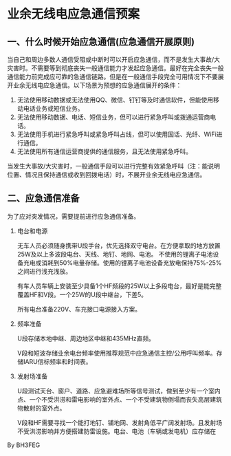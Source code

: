 # 业余无线电应急通信预案
## 一、什么时候开始应急通信(应急通信开展原则) 
当自己和周边多数人通信受阻或中断时可以开启应急通信，而不是发生大事故/大灾害时。不需要等到彻底丧失一般通信能力才发起应急通信。最好在完全丧失一般通信能力前完成应可靠的急通信链路。但是在一般通信手段完全可用情况下不要展开业余无线电应急通信。以下场景为预想的应急通信展开的条件：  
1. 无法使用移动数据或无法使用QQ、微信、钉钉等及时通信软件，但能使用移动电话业务或短信业务。
2. 无法使用移动数据、电话、短信业务，但可以进行紧急呼叫或拨通运营商电话。
3. 无法使用手机进行紧急呼叫或紧急呼叫占线，但可以使用固话、光纤、WiFi进行通信。
4. 无法使用所有通信运营商提供的通信服务，且无法使用紧急呼叫。

当发生大事故/大灾害时，一般通信手段可以进行完整有效紧急呼叫（注：能说明位置、情况且保持通信或收到回拨电话）时，不展开业余无线电应急通信。
  
## 二、应急通信准备
为了应对突发情况，需要提前进行应急通信准备。
1. 电台和电源

    无车人员必须随身携带U段手台，优先选择双守电台。在方便拿取的地方放置25W及以上多波段电台、天线、地钉、地网、电池。
    不使用的锂离子电池设备充电或消耗到50%电量存储。使用的锂离子电池设备充放电保持75%-25%之间进行浅充浅放。
    
    有车人员车辆上安装至少具备1个HF频段的25W以上多段电台，最好是能完整覆盖HF和V段。一个25W的U段中继台，下差5。
    
    所有电台准备220V、车充接口电源接入方案。
    
2. 频率准备

    U段存储本地中继、周边地区中继和435MHz直频。  
    
    V段和短波存储业余电台频率使用推荐规范中应急通信主控/公用呼叫频率。存储IARU信标频率和时间表。
    
2. 发射场准备

    U段测试天台、窗户、道路、应急避难场所等信号测试，做到至少有一个室内点、一个不受洪涝和雷电影响的室外点、一个不受建筑物倒塌而丧失高层建筑物散射的室外点。
    
    V段和HF需要寻找一个能打地钉、铺地网、发射角低平广阔发射场。且发射场不受洪涝影响并方便搭建防雷设施。电台、电池（车辆或发电机）应存储在
    
By BH3FEG
